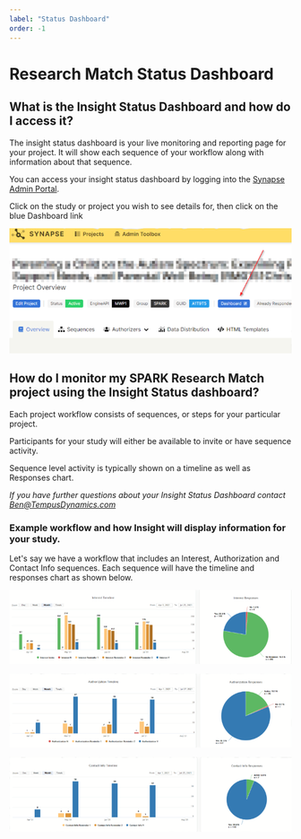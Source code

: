 ```yaml
---
label: "Status Dashboard"
order: -1
---
```

# Research Match Status Dashboard

## What is the Insight Status Dashboard and how do I access it?


The insight status dashboard is your live monitoring and reporting page for your project. It will show each sequence of your workflow along with information about that sequence.

You can access your insight status dashboard by logging into the [Synapse Admin Portal](https://synapse.tempusresearch.com/recontacting/projects).

Click on the study or project you wish to see details for, then click on the blue Dashboard link

![](../Images/dashboard1.png)

## How do I monitor my SPARK Research Match project using the Insight Status dashboard?

Each project workflow consists of sequences, or steps for your particular project.

Participants for your study will either be available to invite or have sequence activity.

Sequence level activity is typically shown on a timeline as well as Responses chart.

*If you have further questions about your Insight Status Dashboard contact [Ben@TempusDynamics.com](mailto:Ben@TempusDynamics.com)*

### Example workflow and how Insight will display information for your study.

Let's say we have a workflow that includes an Interest, Authorization and Contact Info sequences. Each sequence will have the timeline and responses chart as shown below.

![Interest Sequence](../Images/dashboard2.png)

![Authorization Sequence](../Images/dashboard3.png)

![Contact Info Sequence](../Images/dashboard4.png)